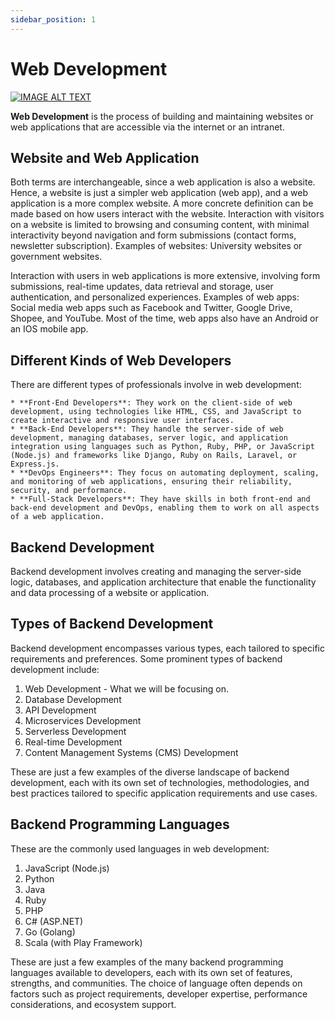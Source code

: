 ```yaml
---
sidebar_position: 1
---
```




# Web Development

[![IMAGE ALT TEXT](/img/web-dev.png)](/img/web-dev.png)

**Web Development** is the process of building and maintaining websites or web applications that are accessible via the internet or an intranet.

## Website and Web Application
Both terms are interchangeable, since a web application is also a website. Hence, a website is just a simpler web application (web app), and a web application is a more complex website.
A more concrete definition can be made based on how users interact with the website.
Interaction with visitors on a website is limited to browsing and consuming content, with minimal interactivity beyond navigation and form submissions (contact forms, newsletter subscription). Examples of websites: University websites or government websites.

Interaction with users in web applications is more extensive, involving form submissions, real-time updates, data retrieval and storage, user authentication, and personalized experiences. Examples of web apps: Social media web apps such as Facebook and Twitter, Google Drive, Shopee, and YouTube.
Most of the time, web apps also have an Android or an IOS mobile app.

## Different Kinds of Web Developers
There are different types of professionals involve in web development:

    * **Front-End Developers**: They work on the client-side of web development, using technologies like HTML, CSS, and JavaScript to create interactive and responsive user interfaces.
    * **Back-End Developers**: They handle the server-side of web development, managing databases, server logic, and application integration using languages such as Python, Ruby, PHP, or JavaScript (Node.js) and frameworks like Django, Ruby on Rails, Laravel, or Express.js.
    * **DevOps Engineers**: They focus on automating deployment, scaling, and monitoring of web applications, ensuring their reliability, security, and performance.
    * **Full-Stack Developers**: They have skills in both front-end and back-end development and DevOps, enabling them to work on all aspects of a web application.

## Backend Development
Backend development involves creating and managing the server-side logic, databases, and application architecture that enable the functionality and data processing of a website or application.

## Types of Backend Development
Backend development encompasses various types, each tailored to specific requirements and preferences. Some prominent types of backend development include:

1. Web Development - What we will be focusing on.
1. Database Development
1. API Development
1. Microservices Development
1. Serverless Development
1. Real-time Development
1. Content Management Systems (CMS) Development

These are just a few examples of the diverse landscape of backend development, each with its own set of technologies, methodologies, and best practices tailored to specific application requirements and use cases.

## Backend Programming Languages 

These are the commonly used languages in web development:

1. JavaScript (Node.js)
1. Python
1. Java
1. Ruby
1. PHP
1. C# (ASP.NET)
1. Go (Golang)
1. Scala (with Play Framework)

These are just a few examples of the many backend programming languages available to developers, each with its own set of features, strengths, and communities. The choice of language often depends on factors such as project requirements, developer expertise, performance considerations, and ecosystem support.

